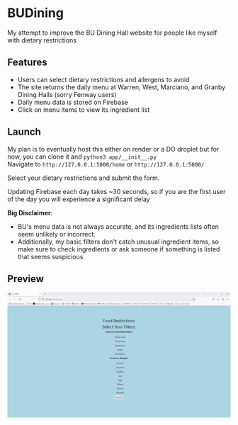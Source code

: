 # BUDining
My attempt to improve the BU Dining Hall website for people like myself with dietary restrictions

## Features
- Users can select dietary restrictions and allergens to avoid
- The site returns the daily menu at Warren, West, Marciano, and Granby Dining Halls (sorry Fenway users)
- Daily menu data is stored on Firebase
- Click on menu items to view its ingredient list

## Launch
My plan is to eventually host this either on render or a DO droplet but for now, you can clone it and
`python3 app/__init__.py`  
Navigate to `http://127.0.0.1:5000/home` or `http://127.0.0.1:5000/`

Select your dietary restrictions and submit the form.  
  
Updating Firebase each day takes ~30 seconds, so if you are the first user of the day you will experience a significant delay  
  
**Big Disclaimer**: 
- BU's menu data is not always accurate, and its ingredients lists often seem unlikely or incorrect.
- Additionally, my basic filters don't catch unusual ingredient items, so make sure to check ingredients or ask someone if something is listed that seems suspicious

## Preview
![](demo.gif)
